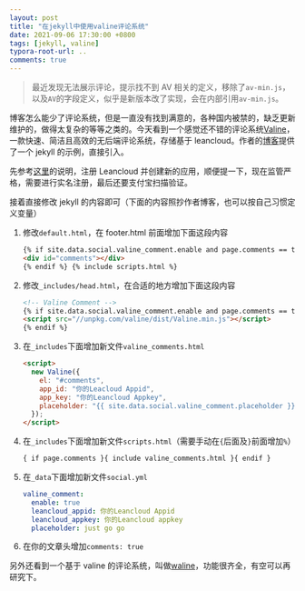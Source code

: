 ```yaml
---
layout: post
title: "在jekyll中使用valine评论系统"
date: 2021-09-06 17:30:00 +0800
tags: [jekyll, valine]
typora-root-url: ..
comments: true
---
```


> 最近发现无法展示评论，提示找不到 AV 相关的定义，移除了`av-min.js`，以及`AV`的字段定义，似乎是新版本改了实现，会在内部引用`av-min.js`。

博客怎么能少了评论系统，但是一直没有找到满意的，各种国内被禁的，缺乏更新维护的，做得太复杂的等等之类的。今天看到一个感觉还不错的评论系统[Valine](https://valine.js.org/)，一款快速、简洁且高效的无后端评论系统，存储基于 leancloud。作者的[博客](https://github.com/staticblog/staticblog.github.io)提供了一个 jekyll 的示例，直接引入。

先参考[这里](https://valine.js.org/quickstart.html#%E8%8E%B7%E5%8F%96APP-ID-%E5%92%8C-APP-Key)的说明，注册 Leancloud 并创建新的应用，顺便提一下，现在监管严格，需要进行实名注册，最后还要支付宝扫描验证。

接着直接修改 jekyll 的内容即可（下面的内容照抄作者博客，也可以按自己习惯定义变量）

1. 修改`default.html`，在 footer.html 前面增加下面这段内容

   ```html
   {% if site.data.social.valine_comment.enable and page.comments == true %}
   <div id="comments"></div>
   {% endif %} {% include scripts.html %}
   ```

2. 修改`_includes/head.html`，在合适的地方增加下面这段内容

   ```html
   <!-- Valine Comment -->
   {% if site.data.social.valine_comment.enable and page.comments == true %}
   <script src="//unpkg.com/valine/dist/Valine.min.js"></script>
   {% endif %}
   ```

3. 在`_includes`下面增加新文件`valine_comments.html`

   ```html
   <script>
     new Valine({
       el: "#comments",
       app_id: "你的Leacloud Appid",
       app_key: "你的Leancloud Appkey",
       placeholder: "{{ site.data.social.valine_comment.placeholder }}",
     });
   </script>
   ```

4. 在`_includes`下面增加新文件`scripts.html`（需要手动在`{`后面及`}`前面增加`%`）

   ```html
   { if page.comments }{ include valine_comments.html }{ endif }
   ```

5. 在`_data`下面增加新文件`social.yml`

   ```yaml
   valine_comment:
     enable: true
     leancloud_appid: 你的Leancloud Appid
     leancloud_appkey: 你的Leancloud appkey
     placeholder: just go go
   ```

6. 在你的文章头增加`comments: true`

另外还看到一个基于 valine 的评论系统，叫做[waline](https://github.com/walinejs/waline)，功能很齐全，有空可以再研究下。
